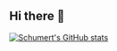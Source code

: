 ## Hi there 👋


[![Schumert's GitHub stats](https://github-readme-stats.vercel.app/api?username=Schumert&show_icons=true&theme=radical)](https://github.com/Schumert/github-readme-stats)

<!--
Here are some ideas to get you started:

- 🔭 I’m currently working on ...
- 🌱 I’m currently learning ...
- 👯 I’m looking to collaborate on ...
- 🤔 I’m looking for help with ...
- 💬 Ask me about ...
- 📫 How to reach me: ...
- 😄 Pronouns: ...
- ⚡ Fun fact: ...
-->
